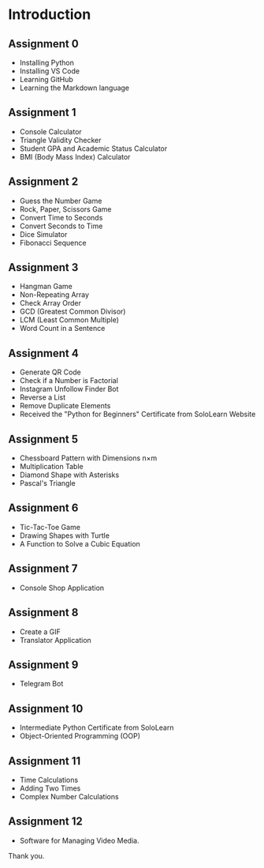 # Introduction

## Assignment 0
* Installing Python
* Installing VS Code
* Learning GitHub
* Learning the Markdown language

## Assignment 1
* Console Calculator
* Triangle Validity Checker
* Student GPA and Academic Status Calculator
* BMI (Body Mass Index) Calculator

## Assignment 2
* Guess the Number Game
* Rock, Paper, Scissors Game
* Convert Time to Seconds
* Convert Seconds to Time
* Dice Simulator
* Fibonacci Sequence

## Assignment 3
* Hangman Game
* Non-Repeating Array
* Check Array Order
* GCD (Greatest Common Divisor)
* LCM (Least Common Multiple)
* Word Count in a Sentence
 
## Assignment 4
* Generate QR Code
* Check if a Number is Factorial
* Instagram Unfollow Finder Bot
* Reverse a List
* Remove Duplicate Elements
* Received the "Python for Beginners" Certificate from SoloLearn Website

## Assignment 5
* Chessboard Pattern with Dimensions n×m
* Multiplication Table
* Diamond Shape with Asterisks
* Pascal's Triangle

## Assignment 6
* Tic-Tac-Toe Game
* Drawing Shapes with Turtle
* A Function to Solve a Cubic Equation

## Assignment 7
* Console Shop Application

## Assignment 8
* Create a GIF
* Translator Application

## Assignment 9
* Telegram Bot

## Assignment 10
* Intermediate Python Certificate from SoloLearn
* Object-Oriented Programming (OOP)

## Assignment 11
* Time Calculations
* Adding Two Times
* Complex Number Calculations
## Assignment 12
* Software for Managing Video Media.


Thank you.